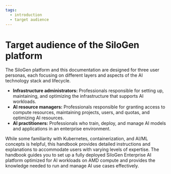 ```yaml
---
tags:
  - introduction
  - target audience
---
```


# Target audience of the SiloGen platform

The SiloGen platform and this documentation are designed for three user personas, each focusing on different layers and aspects of the AI technology stack and lifecycle.

- **Infrastructure administrators:** Professionals responsible for setting up, maintaining, and optimizing the infrastructure that supports AI workloads.
- **AI resource managers:** Professionals responsible for granting access to compute resources, maintaining projects, users, and quotas, and optimizing AI resources.
- **AI practitioners:** Professionals who train, deploy, and manage AI models and applications in an enterprise environment.

While some familiarity with Kubernetes, containerization, and AI/ML concepts is helpful, this handbook provides detailed instructions and explanations to accommodate users with varying levels of expertise. The handbook guides you to set up a fully deployed SiloGen Enterprise AI platform optimized for AI workloads on AMD compute and provides the knowledge needed to run and manage AI use cases effectively.